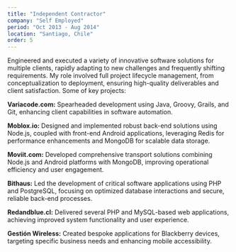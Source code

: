 ```yaml
---
title: "Independent Contractor"
company: "Self Employed"
period: "Oct 2013 - Aug 2014"
location: "Santiago, Chile"
order: 5
---
```


Engineered and executed a variety of innovative software solutions for multiple clients, rapidly adapting to new challenges and frequently shifting requirements. My role involved full project lifecycle management, from conceptualization to deployment, ensuring high-quality deliverables and client satisfaction. Some of key projects:

**Variacode.com:** Spearheaded development using Java, Groovy, Grails, and Git, enhancing client capabilities in software automation.

**Moblox.io:** Designed and implemented robust back-end solutions using Node.js, coupled with front-end Android applications, leveraging Redis for performance enhancements and MongoDB for scalable data storage.

**Moviit.com:** Developed comprehensive transport solutions combining Node.js and Android platforms with MongoDB, improving operational efficiency and user engagement.

**Bithaus:** Led the development of critical software applications using PHP and PostgreSQL, focusing on optimized database interactions and secure, reliable back-end processes.

**Redandblue.cl:** Delivered several PHP and MySQL-based web applications, achieving improved system functionality and user experience.

**Gestión Wireless:** Created bespoke applications for Blackberry devices, targeting specific business needs and enhancing mobile accessibility.
